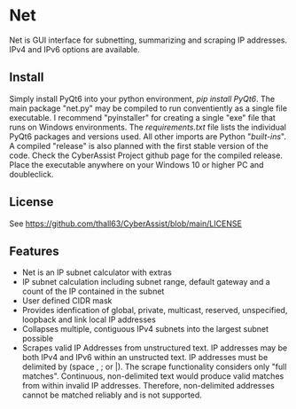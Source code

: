 # Net
Net is GUI interface for subnetting, summarizing and scraping IP addresses. IPv4 and IPv6 options are available.

## Install
Simply install PyQt6 into your python environment, *pip install PyQt6*. The main package "net.py" may be compiled to run conventiently as a single file executable. I recommend "pyinstaller" for creating a single "exe" file that runs on Windows environments. The *requirements.txt* file lists the individual PyQt6 packages and versions used. All other imports are Python "*built-ins*". A compiled "release" is also planned with the first stable version of the code. Check the CyberAssist Project github page for the compiled release. Place the executable anywhere on your Windows 10 or higher PC and doubleclick.

## License
See https://github.com/thall63/CyberAssist/blob/main/LICENSE

## Features
- Net is an IP subnet calculator with extras
- IP subnet calculation including subnet range, default gateway and a count of the IP contained in the subnet
- User defined CIDR mask
- Provides idenfication of global, private, multicast, reserved, unspecified, loopback and link local IP addresses
- Collapses multiple, contiguous IPv4 subnets into the largest subnet possible
- Scrapes valid IP Addresses from unstructured text. IP addresses may be both IPv4 and IPv6 within an unstructed text. IP addresses must be delimited by (space , ; or |). The scrape functionality considers only "full matches". Continuous, non-delimited text would produce valid matches from within invalid IP addresses. Therefore, non-delimited addresses cannot be matched reliably and is not supported.
